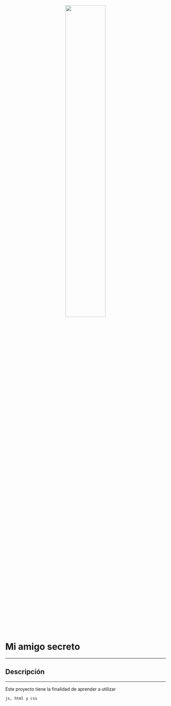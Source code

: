 <center>
<img width="50%" src="https://scand.com/wp-content/uploads/2021/04/JavaScript.jpg">
</center>
<h1>Mi amigo secreto</h1>
<hr>

<h2>Descripción</h2>
<hr>
<p>Este proyecto tiene la finalidad de aprender a utilizar <pre><code>js, html y css</code></pre></p>